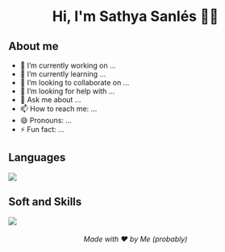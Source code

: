 <div alingn="center">
  <h1 align="center"> Hi, I'm Sathya Sanlés 👋🏻</h1>
</div>

## About me
- 🔭 I’m currently working on ...
- 🌱 I’m currently learning ...
- 👯 I’m looking to collaborate on ...
- 🤔 I’m looking for help with ...
- 💬 Ask me about ...
- 📫 How to reach me: ...
- 😄 Pronouns: ...
- ⚡ Fun fact: ...

## Languages
<p align="left">
  <img src="https://skillicons.dev/icons?i=js,nodejs,css,html,laravel,md,mongodb,mysql,php,react,ts" />
</p>

## Soft and Skills
<p align="left">
  <img src="https://skillicons.dev/icons?i=git,aws,docker,cloudflare,discord,linkedin,powershell,vite,vscode" />
</p>

<h6 align="center">Made with ❤️ by Me (probably)</h6>
